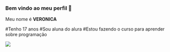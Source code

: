 ### Bem vindo ao meu perfil 💜

Meu nome é **VERONICA**

  #Tenho 17 anos
  #Sou aluna do alura
  #Estou fazendo o curso para aprender sobre programação


 ![](https://www.google.com/url?sa=i&url=https%3A%2F%2Fwww.pinterest.com%2Fpin%2F370772981816317651%2F&psig=AOvVaw2ebbI2b9YQOVKF1pgRkb7U&ust=1716373754895000&source=images&cd=vfe&opi=89978449&ved=0CBEQjRxqFwoTCIik9tLEnoYDFQAAAAAdAAAAABAR)
  

